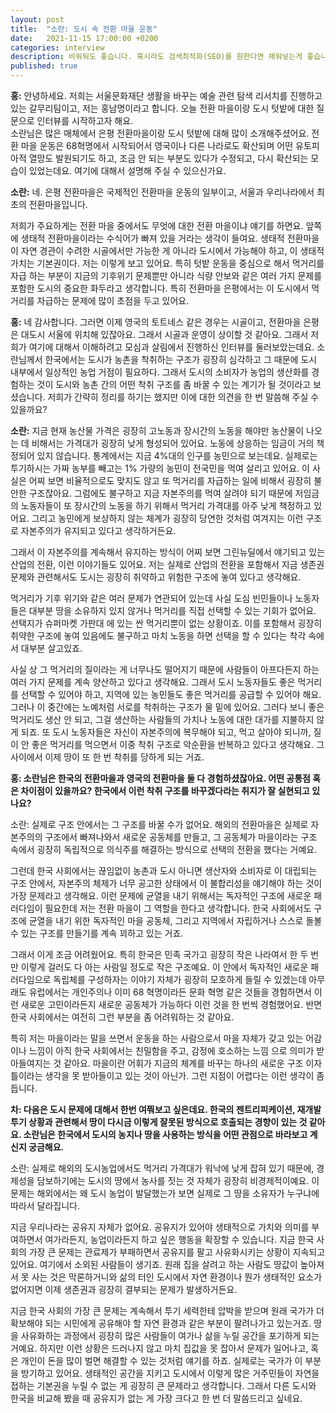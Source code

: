 ```yaml
---
layout: post
title:  "소란: 도시 속 전환 마을 운동"
date:   2021-11-15 17:00:00 +0200
categories: interview
description: 비워둬도 좋습니다. 혹시라도 검색최적화(SEO)를 원한다면 채워넣는게 좋습니다.
published: true
---
```



**홍:** 안녕하세요. 저희는 서울문화재단 생활을 바꾸는 예술 관련 탐색 리서치를 진행하고 있는 갈무리팀이고, 저는 홍남명이라고 합니다. 오늘 전환 마을이랑 도시 텃밭에 대한 질문으로 인터뷰를 시작하고자 해요.    
소란님은 많은 매체에서 은평 전환마을이랑 도시 텃밭에 대해 많이 소개해주셨어요. 전환 마을 운동은 68혁명에서 시작되어서 영국이나 다른 나라로도 확산되며 어떤 유토피아적 열망도 발원되기도 하고, 조금 안 되는 부분도 있다가 수정되고, 다시 확산되는 모습이 있었는데요. 여기에 대해서 설명해 주실 수 있으신가요.  

  **소란:** 네. 은평 전환마을은 국제적인 전환마을 운동의 일부이고, 서울과 우리나라에서 최초의 전환마을입니다.   

저희가 주요하게는 전환 마을 중에서도 무엇에 대한 전환 마을이냐 얘기를 하면요. 앞쪽에 생태적 전환마을이라는 수식어가 빠져 있을 거라는 생각이 들여요. 생태적 전환마을이 자연 경관이 수려한 시골에서만 가능한 게 아니라 도시에서 가능해야 하고, 이 생태적 가치는 기본권이다. 저는 이렇게 보고 있어요. 특히 텃밭 운동을 중심으로 해서 먹거리를 자급 하는 부분이 지금의 기후위기 문제뿐만 아니라 식량 안보와 같은 여러 가지 문제를 포함한 도시의 중요한 화두라고 생각합니다. 특히 전환마을 은평에서는 이 도시에서 먹거리를 자급하는 문제에 많이 초점을 두고 있어요.  


**홍:** 네 감사합니다. 그러면 이제 영국의 토트네스 같은 경우는 시골이고,  전환마을 은평은 대도시 서울에 위치해 있잖아요. 그래서 시골과 운영이 상이할 것 같아요. 그래서 저희가 여기에 대해서 이해하려고 모심과 살림에서 진행하신 인터뷰를 둘러보았는데요. 소란님께서 한국에서는 도시가 농촌을 착취하는 구조가 굉장히 심각하고 그 때문에 도시 내부에서 일상적인 농업 거점이 필요하다. 그래서 도시의 소비자가 농업의 생산화를 경험하는 것이 도시와 농촌 간의 어떤 착취 구조를 좀 바꿀 수 있는 계기가 될 것이라고 보셨습니다. 저희가 간략히 정리를 하기는 했지만 이에 대한 의견을 한 번 말씀해 주실 수 있을까요?  

**소란:** 지금 현재 농산물 가격은 굉장히 고노동과 장시간의 노동을 해야만 농산물이 나오는 데 비해서는 가격대가 굉장히 낮게 형성되어 있어요. 노동에 상응하는 임금이 거의 책정되어 있지 않습니다. 통계에서는 지금 4%대의 인구를 농민으로 보는데요. 실제로는 투기하시는 가짜 농부를 빼고는 1% 가량의 농민이 전국민을 먹여 살리고 있어요. 이 사실은 어찌 보면 비율적으로도 맞지도 않고 또  먹거리를 자급하는 일에 비해서 굉장히 불안한 구조잖아요.
그럼에도 불구하고 지금 자본주의를 먹여 살려야 되기 때문에 저임금의 노동자들이 또 장시간의 노동을 하기 위해서 먹거리 가격대를 아주 낮게 책정하고 있어요. 그리고 농민에게 보상하지 않는 체계가 굉장히 당연한 것처럼 여겨지는 이런 구조로 자본주의가 유지되고 있다고 생각하거든요.   

그래서 이 자본주의를 계속해서 유지하는 방식이 어찌 보면 그린뉴딜에서 얘기되고 있는 산업의 전환, 이런 이야기들도 있어요. 저는 실제로 산업의 전환을 포함해서 지금 생존권 문제와 관련해서도 도시는 굉장히 취약하고 위험한 구조에 놓여 있다고 생각해요.  

먹거리가 기후 위기와 같은 여러 문제가 연관되어 있는데 사실 도심 빈민들이나 노동자들은 대부분 땅을 소유하지 있지 않거나 먹거리를 직접 선택할 수 있는 기회가  없어요. 선택지가 슈퍼마켓 가판대 에 있는 싼 먹거리뿐이 없는 상황이죠. 이를 포함해서 굉장히 취약한 구조에 놓여 있음에도 불구하고 마치 노동을 하면 선택을 할 수 있다는 착각 속에서 대부분 살고있죠.  

사실 상 그 먹거리의 질이라는 게 너무나도 떨어지기 때문에 사람들이 아프다든지 하는 여러 가지 문제를 계속 양산하고 있다고 생각해요. 그래서 도시 노동자들도 좋은 먹거리를 선택할 수 있어야 하고, 지역에 있는 농민들도 좋은 먹거리를 공급할 수 있어야 해요. 그러나 이 중간에는 노예처럼 서로를 착취하는 구조가 물 밑에 있어요. 그러다 보니 좋은 먹거리도 생산 안 되고, 그걸 생산하는 사람들의 가치나 노동에 대한 대가를 지불하지 않게 되죠. 또 도시 노동자들은 자신이 자본주의에 복무해야 되고, 먹고 살아야 되니까, 질이 안 좋은 먹거리를 먹으면서 이중 착취 구조로 악순환을 반복하고 있다고 생각해요. 그 사이에서 이제 땅이 또 한 번 착취를 당하게 되는 거죠.  

**홍: 소란님은 한국의 전환마을과 영국의 전환마을 둘 다 경험하셨잖아요. 어떤 공통점 혹은 차이점이 있을까요? 한국에서 이런 착취 구조를 바꾸겠다라는 취지가 잘 실현되고 있나요?**  

소란: 실제로 구조 안에서는 그 구조를 바꿀 수가 없어요. 해외의 전환마을은 실제로 자본주의의 구조에서 빠져나와서 새로운 공동체를 만들고, 그 공동체가 마을이라는 구조 속에서 굉장히 독립적으로 의식주를 해결하는 방식으로 선택의 전환을 했다는 거예요.   

그런데 한국 사회에서는 끊임없이 농촌과 도시 아니면 생산자와 소비자로 이 대립되는 구조 안에서, 자본주의 체제가 너무 공고한 상태에서 이 불합리성을 얘기해야 하는 것이 가장 문제라고 생각해요. 이런 문제에 균열을 내기 위해서는 독자적인 구조에 새로운 패러다임이 필요한데 저는 전환 마을이 그 역할을 한다고 생각합니다. 한국 사회에서도 구조에 균열을 내기 위한 독자적인 마을 공동체, 그리고 지역에서 자립하거나 스스로 돌볼 수 있는 구조를 만들기를 계속 꾀하고 있는 거죠.   

그래서 이게 조금 어려웠어요. 특히 한국은 민족 국가고 굉장히 작은 나라여서 한 두 번만 이렇게 걸러도 다 아는 사람일 정도로 작은 구조예요. 이 안에서 독자적인 새로운 패러다임으로 독립체를 구성하자는 이야기 자체가 굉장히 모호하게 들릴 수 있겠는데 아무래도 유럽에서는 개인주의나 이미 68 혁명이라든 문화 혁명 같은 것들을 경험하면서 이런 새로운 고민이라든지 새로운 공동체가 가능하다 이런 것을 한 번씩 경험했어요. 반면 한국 사회에서는 여전히 그런 부분을 좀 어려워하는 것 같아요.    

특히 저는 마을이라는 말을 쓰면서 운동을 하는 사람으로서 마을 자체가 갖고 있는 어감이나 느낌이 아직 한국 사회에서는 친밀함을 주고, 감정에 호소하는 느낌 으로 의미가 받아들여지는 것 같아요. 마을이란 어휘가 지금의 체계를 바꾸는 하나의 새로운 구조 이자 틀이라는 생각을 못 받아들이고 있는 것이 아닌가. 그런 지점이 어렵다는 이런 생각이 좀 듭니다.  

**차: 다음은 도시 문제에 대해서 한번 여쭤보고 싶은데요. 한국의 젠트리피케이션, 재개발 투기 상황과 관련해서 땅이 다시금 이렇게 잘못된 방식으로 호출되는 경향이 있는 것 같아요. 소란님은 한국에서 도시의 농지나 땅을 사용하는 방식을 어떤 관점으로 바라보고 계신지 궁금해요.**  

소란: 실제로 해외의 도시농업에서도 먹거리 가격대가 워낙에 낮게 잡혀 있기 때문에, 경제성을 담보하기에는 도시의 땅에서 농사를 짓는 것 자체가 굉장히 비경제적이예요. 이 문제는 해외에서는 왜 도시 농업이 발달했는가 보면 실제로 그 땅을 소유자가 누구냐에 따라서 달라집니다.   

지금 우리나라는 공유지 자체가 없어요. 공유지가 있어야  생태적으로 가치와 의미를 부여하면서 여가라든지, 농업이라든지 하고 싶은 행동을 확장할 수 있습니다. 지금 한국 사회의 가장 큰 문제는 관료제가 부패하면서 공유지를 팔고 사유화시키는 상황이 지속되고 있어요. 여기에서 소외된 사람들이 생기죠. 원래 집을 살려고 하는 사람도 땅값이 높아져서 못 사는 것은 막론하거니와 삶의 터인 도시에서 자연 환경이나 뭔가 생태적인 요소가 없어지면 이제 생존권과 굉장히 결부되는 문제가 발생하거든요.   

지금 한국 사회의 가장 큰 문제는 계속해서 투기 세력한테 압박을 받으며 원래 국가가 더 확보해야 되는 시민에게 공유해야 할 자연 환경과 같은 부분이 팔려나가고 있는거죠. 땅을 사유화하는 과정에서 굉장히 많은 사람들이 여가나 삶을 누릴 공간을 포기하게 되는 거예요. 하지만 이런 상황은 드러나지 않고 마치 집값을 못 잡아서 문제가 일어나고, 혹은 개인이 돈을 많이 벌면 해결할 수 있는 것처럼 얘기를 하죠. 실제로는 국가가 이 부분을 방기하고 있어요.
생태적인 공간을 지키고 도시에서 이렇게 많은 거주민들이 자연을 접하는 기본권을 누릴 수 없는 게 굉장히 큰 문제라고 생각합니다. 그래서 다른 도시와 한국을 비교해 봤을  때 공유지가 없는 게 가장 크다고 한 번 더 말씀드리고 싶네요.   

